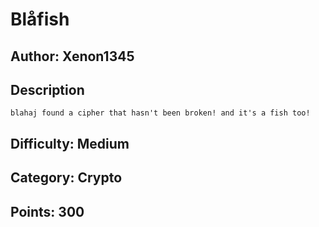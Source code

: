 # Blåfish

## Author: Xenon1345

## Description
```
blahaj found a cipher that hasn't been broken! and it's a fish too! 
```

## Difficulty: Medium

## Category: Crypto

## Points: 300